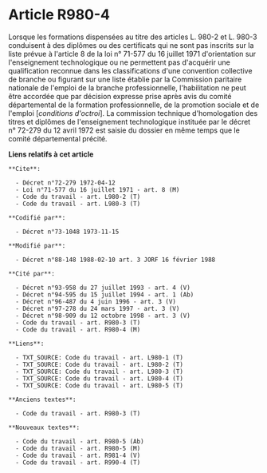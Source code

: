 # Article R980-4

Lorsque les formations dispensées au titre des articles L. 980-2 et L. 980-3 conduisent à des diplômes ou des certificats qui
ne sont pas inscrits sur la liste prévue à l'article 8 de la loi n° 71-577 du 16 juillet 1971 d'orientation sur
l'enseignement technologique ou ne permettent pas d'acquérir une qualification reconnue dans les classifications d'une
convention collective de branche ou figurant sur une liste établie par la Commission paritaire nationale de l'emploi de la
branche professionnelle, l'habilitation ne peut être accordée que par décision expresse prise après avis du comité
départemental de la formation professionnelle, de la promotion sociale et de l'emploi [*conditions d'octroi*]. La commission
technique d'homologation des titres et diplômes de l'enseignement technologique instituée par le décret n° 72-279 du 12 avril
1972 est saisie du dossier en même temps que le comité départemental précité.

**Liens relatifs à cet article**

	**Cite**:

	  - Décret n°72-279 1972-04-12
	  - Loi n°71-577 du 16 juillet 1971 - art. 8 (M)
	  - Code du travail - art. L980-2 (T)
	  - Code du travail - art. L980-3 (T)

	**Codifié par**:

	  - Décret n°73-1048 1973-11-15

	**Modifié par**:

	  - Décret n°88-148 1988-02-10 art. 3 JORF 16 février 1988

	**Cité par**:

	  - Décret n°93-958 du 27 juillet 1993 - art. 4 (V)
	  - Décret n°94-595 du 15 juillet 1994 - art. 1 (Ab)
	  - Décret n°96-487 du 4 juin 1996 - art. 3 (V)
	  - Décret n°97-278 du 24 mars 1997 - art. 3 (V)
	  - Décret n°98-909 du 12 octobre 1998 - art. 3 (V)
	  - Code du travail - art. R980-3 (T)
	  - Code du travail - art. R980-4 (M)

	**Liens**:

	  - TXT_SOURCE: Code du travail - art. L980-1 (T)
	  - TXT_SOURCE: Code du travail - art. L980-2 (T)
	  - TXT_SOURCE: Code du travail - art. L980-3 (T)
	  - TXT_SOURCE: Code du travail - art. L980-4 (T)
	  - TXT_SOURCE: Code du travail - art. L980-5 (T)

	**Anciens textes**:

	  - Code du travail - art. R980-3 (T)

	**Nouveaux textes**:

	  - Code du travail - art. R980-5 (Ab)
	  - Code du travail - art. R980-5 (M)
	  - Code du travail - art. R981-4 (V)
	  - Code du travail - art. R990-4 (T)
